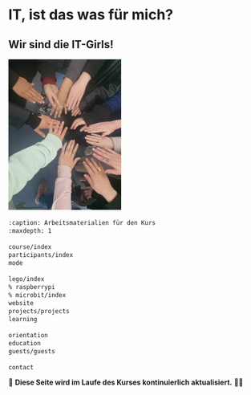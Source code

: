 # IT, ist das was für mich?

## Wir sind die IT-Girls!

 <img src="./participants/i5_Gruppenfoto.jpg" height="300px">

```{toctree}
:caption: Arbeitsmaterialien für den Kurs
:maxdepth: 1

course/index
participants/index
mode

lego/index
% raspberrypi
% microbit/index
website
projects/projects
learning

orientation
education
guests/guests

contact
```

🚧 **Diese Seite wird im Laufe des Kurses kontinuierlich aktualisiert.** 👷‍♀️
